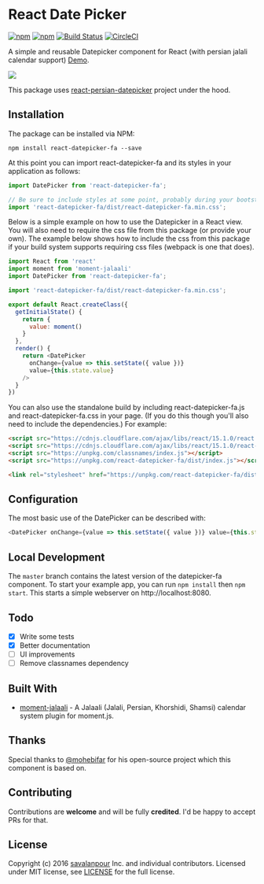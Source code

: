 # React Date Picker

[![npm](https://img.shields.io/npm/v/react-datepicker-fa.svg)](https://www.npmjs.com/package/react-datepicker-fa)
[![npm](https://img.shields.io/npm/dt/react-datepicker-fa.svg)](https://www.npmjs.com/package/react-datepicker-fa)
[![Build Status](https://travis-ci.org/savalanpour/react-datepicker-fa.svg?branch=master)](https://travis-ci.org/savalanpour/react-datepicker-fa)
[![CircleCI](https://circleci.com/gh/savalanpour/react-datepicker-fa.svg?style=svg)](https://circleci.com/gh/savalanpour/react-datepicker-fa)

A simple and reusable Datepicker component for React (with persian jalali calendar support) [Demo](https://savalanpour.github.io/react-datepicker-fa/).

![](https://savalanpour.github.io/react-datepicker-fa/images/react-datepicker-fa.gif)

This package uses [react-persian-datepicker](https://github.com/evandhq/react-persian-datepicker) project under the hood.

## Installation

The package can be installed via NPM:

```
npm install react-datepicker-fa --save
```

At this point you can import react-datepicker-fa and its styles in your application as follows:

```js
import DatePicker from 'react-datepicker-fa';

// Be sure to include styles at some point, probably during your bootstrapping
import 'react-datepicker-fa/dist/react-datepicker-fa.min.css';
```

Below is a simple example on how to use the Datepicker in a React view. You will also need to require the css file from this package (or provide your own). The example below shows how to include the css from this package if your build system supports requiring css files (webpack is one that does).

```js
import React from 'react'
import moment from 'moment-jalaali'
import DatePicker from 'react-datepicker-fa';

import 'react-datepicker-fa/dist/react-datepicker-fa.min.css';

export default React.createClass({
  getInitialState() {
    return {
      value: moment()
    }
  },
  render() {
    return <DatePicker
      onChange={value => this.setState({ value })}
      value={this.state.value}
    />
  }
})

```
You can also use the standalone build by including react-datepicker-fa.js and react-datepicker-fa.css in your page. (If you do this though you'll also need to include the dependencies.) For example:
```html
<script src="https://cdnjs.cloudflare.com/ajax/libs/react/15.1.0/react.min.js"></script>
<script src="https://cdnjs.cloudflare.com/ajax/libs/react/15.1.0/react-dom.min.js"></script>
<script src="https://unpkg.com/classnames/index.js"></script>
<script src="https://unpkg.com/react-datepicker-fa/dist/index.js"></script>

<link rel="stylesheet" href="https://unpkg.com/react-datepicker-fa/dist/react-datepicker-fa.min.css">
```

## Configuration

The most basic use of the DatePicker can be described with:

```js
<DatePicker onChange={value => this.setState({ value })} value={this.state.value} />
```

## Local Development

The `master` branch contains the latest version of the datepicker-fa component. To start your example app, you can run `npm install` then `npm start`. This starts a simple webserver on http://localhost:8080.

## Todo

- [x] Write some tests
- [x] Better documentation
- [ ] UI improvements
- [ ] Remove classnames dependency

## Built With

* [moment-jalaali](https://github.com/jalaali/moment-jalaali) - A Jalaali (Jalali, Persian, Khorshidi, Shamsi) calendar system plugin for moment.js.

## Thanks
Special thanks to [@mohebifar](https://github.com/mohebifar) for his open-source project which this component is based on.

## Contributing
Contributions are **welcome** and will be fully **credited**.
I'd be happy to accept PRs for that.

## License

Copyright (c) 2016 [savalanpour](https://twitter.com/savalanpour) Inc. and individual contributors. Licensed under MIT license, see [LICENSE](LICENSE) for the full license.
